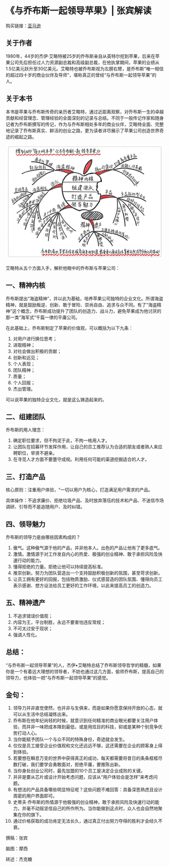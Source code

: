 《与乔布斯一起领导苹果》| 张宾解读
=================================

购买链接：[亚马逊](https://www.amazon.cn/图书/dp/B01LYKYZ60/ref=sr_1_1?ie=UTF8&qid=1506349144&sr=8-1&keywords=与乔布斯一起领导苹果)

关于作者
---------------------------------

1980年，44岁的杰伊·艾略特被25岁的乔布斯亲自从英特尔挖到苹果，后来在苹果公司先后担任过人力资源副总裁和高级副总裁，在他执掌期间，苹果的业绩从1.5亿美元跃升至30亿美元。艾略特也被乔布斯视为左膀右臂，是乔布斯“唯一相信的超过四十岁的商业伙伴及导师”，堪称真正的曾经“与乔布斯一起领导苹果”的人。

关于本书
---------------------------------

本书是苹果与乔布斯传奇的亲历者艾略特，通过近距离观察，对乔布斯一生的卓越贡献和经营理念、管理经验的全面深刻的记录与总结。不同于一般传记作家和随身记者为乔布斯撰写的传记，作为与乔布斯相处多年的商业伙伴，艾略特全面、完整地记录了乔布斯真实、鲜活的创业之路，更为读者详尽展示了苹果公司创造世界奇迹的崛起之路。
 
![](leading-apple-with-steve-jobs/001.JPG)

艾略特从五个方面入手，解析他眼中的乔布斯与苹果公司：

一、精神内核
---------------------------------

乔布斯提出“海盗精神”，并以此为基础，培养苹果公司独特的企业文化。所谓海盗精神，就是鼓励叛逆、创新、敢于冒险、崇尚自由、追求与众不同。有了“海盗精神”这个概念，乔布斯成功提升了团队的创造力、战斗力，避免苹果成为他讨厌的那一类“海军式”千篇一律的平庸公司。

在此基础上，乔布斯制定了苹果的价值观，可以概括为以下九条：

1. 对用户进行换位思考；
2. 进取精神；
3. 对社会做出积极的贡献；
4. 创新和远见；
5. 个人表现；
6. 团队精神；
7. 质量；
8. 个人回报；
9. 杰出管理。

可以说苹果的独特企业文化，就是这么铸造起来的。

二、组建团队
---------------------------------

乔布斯的用人理念：

1. 确定职位要求，但不拘泥于此，不拘一格用人才。
2. 让团队在招募环节发挥作用，让自己的员工推荐认为合适的朋友或者熟人来应聘职位，举贤不避亲。
3. 在寻觅人才方面不要墨守成规。利用任何可能的渠道挖掘适合的人才。

三、打造产品
---------------------------------

核心原则：注重用户体验，“一切以用户为核心，打造满足用户需求的产品。

具体操作：不追求廉价、拒绝垃圾产品、及时放弃落伍的技术和产品、不迷信市场调研、引导而不是追随用户、及时纠错。

四、领导魅力
---------------------------------

乔布斯的领导力是由哪些因素构成的？

1. 傲气。这种傲气源于他的产品，并非他本人。出色的产品让他有了更多底气。
2. 激情。激情源于对工作发自内心的热爱、极强的创业精神、敢于承担风险及快速行动的能力。
3. 懂得拒绝的力量。拒绝让他可以持续提高标准。
4. 推崇创新。努力为团队营造出一个支持鼓励积极创新的氛围，甚至苛求创新。
5. 让员工拥有更好的回报，包括物质激励、仪式感营造的团队氛围、懂得向员工表示感谢、想方设法给员工更好的工作环境，以此来提高员工的创造力。

五、精神遗产
---------------------------------

1. 不追求错误价值观；
2. 内容为王，平台制胜，永远不要害怕违反常规；
3. 不可太过安于现状；
4. 强调人性化。

总结：
---------------------------------

“与乔布斯一起领导苹果”的人，杰伊•艾略特总结了乔布斯领导哲学的精髓，如果你是一个有着远大理想的领导者，不妨也通过这几方面，偷师乔布斯，提高自己的领导力，也体验一把“与乔布斯一起领导苹果”的感觉。

金句：
---------------------------------

1. 领导力并非直觉使然，也并非与生俱来，而是如果你愿意保持开放的心态，就可以从生活中总结凝练出来。
2. 乔布斯在他年纪尚轻的时候，就意识到任何精准的商业眼光都要关注用户体验，而并非一味把成本降到最低，或是用炫目的科技，抑或是某种个别竞争优势打动人心。
3. 当你能赋予团队一个与众不同的特殊身份，奇迹就会发生。
4. 仅仅是员工接受企业价值观和文化还远远不够，这还需要在企业的顾客身上得到体验。
5. 若要想在瞬息万变的世界中获得真正的成功，每天都需要将昔日的条条框框尽数打破，我们要学会勇敢面对，拒绝平庸，要推陈出新。
6. 当你身处创业公司时，最先加盟的10个员工是决定企业成败的关键。
7. 并非是要从芯片或设计开始考虑问题，应该从“用户体验会是怎样”来考虑问题。
8. 有想法的产品具备哪些明显特征呢？这些问题不难回答：具备深思熟虑且设计周密的用户界面即可。
9. 史蒂夫·乔布斯的热情源于他极强的创业精神，敢于承担风险及快速行动的能力，并毫不动摇坚信自己的所作所为。当你能做到这点时，众人也会自然地聚集在你的旗下。
10. 通过价格获取的成功肯定无法长久，通过真正付出努力夺得的胜利才会经久不衰。

撰稿：张宾

脑图：摩西

转述：杰克糖